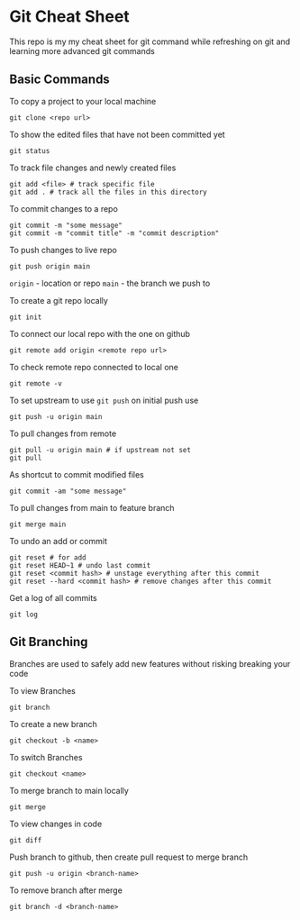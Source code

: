 # Git Cheat Sheet

This repo is my my cheat sheet for git command while refreshing on git and learning more advanced git commands

## Basic Commands

To copy a project to your local machine

```
git clone <repo url>
```

To show the edited files that have not been committed yet

```
git status
```

To track file changes and newly created files

```
git add <file> # track specific file
git add . # track all the files in this directory
```

To commit changes to a repo

```
git commit -m "some message"
git commit -m "commit title" -m "commit description"
```

To push changes to live repo

```
git push origin main
```

`origin` - location or repo
`main` - the branch we push to

To create a git repo locally

```
git init
```

To connect our local repo with the one on github

```
git remote add origin <remote repo url>
```

To check remote repo connected to local one

```
git remote -v
```

To set upstream to use `git push` on initial push use

```
git push -u origin main
```

To pull changes from remote

```
git pull -u origin main # if upstream not set
git pull
```

As shortcut to commit modified files

```
git commit -am "some message"
```

To pull changes from main to feature branch

```
git merge main
```

To undo an add or commit

```
git reset # for add
git reset HEAD~1 # undo last commit
git reset <commit hash> # unstage everything after this commit
git reset --hard <commit hash> # remove changes after this commit
```

Get a log of all commits

```
git log
```

## Git Branching

Branches are used to safely add new features without risking breaking your code

To view Branches

```
git branch
```

To create a new branch

```
git checkout -b <name>
```

To switch Branches

```
git checkout <name>
```

To merge branch to main locally

```
git merge
```

To view changes in code

```
git diff
```

Push branch to github, then create pull request to merge branch

```
git push -u origin <branch-name>
```

To remove branch after merge

```
git branch -d <branch-name>
```
